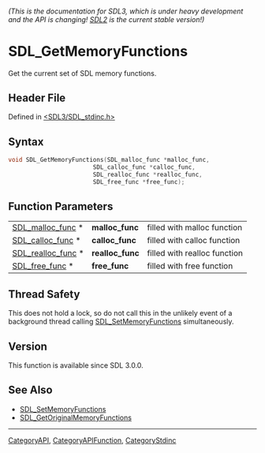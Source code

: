 ###### (This is the documentation for SDL3, which is under heavy development and the API is changing! [SDL2](https://wiki.libsdl.org/SDL2/) is the current stable version!)
# SDL_GetMemoryFunctions

Get the current set of SDL memory functions.

## Header File

Defined in [<SDL3/SDL_stdinc.h>](https://github.com/libsdl-org/SDL/blob/main/include/SDL3/SDL_stdinc.h)

## Syntax

```c
void SDL_GetMemoryFunctions(SDL_malloc_func *malloc_func,
                        SDL_calloc_func *calloc_func,
                        SDL_realloc_func *realloc_func,
                        SDL_free_func *free_func);
```

## Function Parameters

|                                        |                  |                              |
| -------------------------------------- | ---------------- | ---------------------------- |
| [SDL_malloc_func](SDL_malloc_func) *   | **malloc_func**  | filled with malloc function  |
| [SDL_calloc_func](SDL_calloc_func) *   | **calloc_func**  | filled with calloc function  |
| [SDL_realloc_func](SDL_realloc_func) * | **realloc_func** | filled with realloc function |
| [SDL_free_func](SDL_free_func) *       | **free_func**    | filled with free function    |

## Thread Safety

This does not hold a lock, so do not call this in the unlikely event of a
background thread calling [SDL_SetMemoryFunctions](SDL_SetMemoryFunctions)
simultaneously.

## Version

This function is available since SDL 3.0.0.

## See Also

- [SDL_SetMemoryFunctions](SDL_SetMemoryFunctions)
- [SDL_GetOriginalMemoryFunctions](SDL_GetOriginalMemoryFunctions)

----
[CategoryAPI](CategoryAPI), [CategoryAPIFunction](CategoryAPIFunction), [CategoryStdinc](CategoryStdinc)

